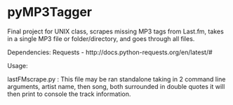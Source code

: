 pyMP3Tagger
===========

Final project for UNIX class, scrapes missing MP3 tags from Last.fm, takes in a single MP3 file
or folder/directory, and goes through all files.

<more>
Dependencies:
Requests - http://docs.python-requests.org/en/latest/#

Usage:

lastFMscrape.py : This file may be ran standalone taking in 2 command line arguments, artist name, then song, both surrounded in double quotes
it will then print to console the track information.
